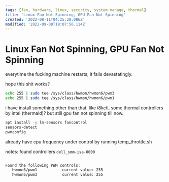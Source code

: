 ```yaml
---
tags: [fan, hardware, linux, security, system manage, thermal]
title: 'Linux Fan Not Spinning, GPU Fan Not Spinning'
created: '2022-08-11T04:25:28.086Z'
modified: '2022-09-08T19:07:56.114Z'
---
```


# Linux Fan Not Spinning, GPU Fan Not Spinning

everytime the fucking machine restarts, it fails devastatingly.

hope this shit works?
```bash
echo 255 | sudo tee /sys/class/hwmon/hwmon6/pwm3
echo 255 | sudo tee /sys/class/hwmon/hwmon6/pwm1
```

i have install something other than that. like i8kctl, some thermal controllers by intel (thermald)? but still gpu fan not spinning till now.

```bash
apt install -y lm-sensors fancontrol
sensors-detect
pwmconfig
```
already have cpu frequency under control by running temp_throttle.sh

notes: found controllers `dell_smm-isa-0000`

```bash

Found the following PWM controls:
   hwmon6/pwm1           current value: 255
   hwmon6/pwm3           current value: 255


```

